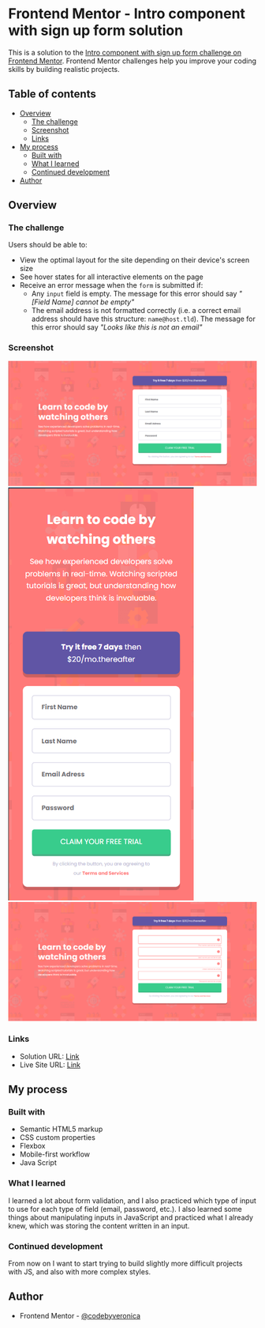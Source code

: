 # Frontend Mentor - Intro component with sign up form solution

This is a solution to the [Intro component with sign up form challenge on Frontend Mentor](https://www.frontendmentor.io/challenges/intro-component-with-signup-form-5cf91bd49edda32581d28fd1). Frontend Mentor challenges help you improve your coding skills by building realistic projects. 

## Table of contents

- [Overview](#overview)
  - [The challenge](#the-challenge)
  - [Screenshot](#screenshot)
  - [Links](#links)
- [My process](#my-process)
  - [Built with](#built-with)
  - [What I learned](#what-i-learned)
  - [Continued development](#continued-development)
- [Author](#author)

## Overview

### The challenge

Users should be able to:

- View the optimal layout for the site depending on their device's screen size
- See hover states for all interactive elements on the page
- Receive an error message when the `form` is submitted if:
  - Any `input` field is empty. The message for this error should say *"[Field Name] cannot be empty"*
  - The email address is not formatted correctly (i.e. a correct email address should have this structure: `name@host.tld`). The message for this error should say *"Looks like this is not an email"*

### Screenshot

![desktop](screenshot-desktop.png)
![mobile](screenshot-mobile.png)
![errors](screenshot-error.png)

### Links

- Solution URL: [Link](https://github.com/codebyveronica/intro-compenent-with-signup-form)
- Live Site URL: [Link](https://codebyveronica.github.io/intro-compenent-with-signup-form/)

## My process

### Built with

- Semantic HTML5 markup
- CSS custom properties
- Flexbox
- Mobile-first workflow
- Java Script

### What I learned

I learned a lot about form validation, and I also practiced which type of input to use for each type of field (email, password, etc.). I also learned some things about manipulating inputs in JavaScript and practiced what I already knew, which was storing the content written in an input.

### Continued development

From now on I want to start trying to build slightly more difficult projects with JS, and also with more complex styles.

## Author

- Frontend Mentor - [@codebyveronica](https://www.frontendmentor.io/profile/codebyveronica)
